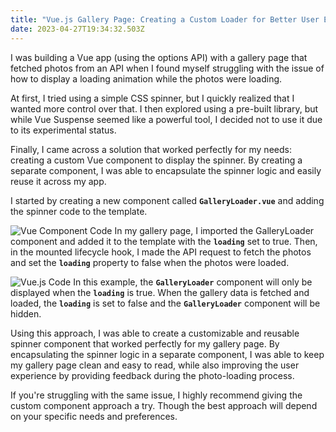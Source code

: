 ```yaml
---
title: "Vue.js Gallery Page: Creating a Custom Loader for Better User Experience"
date: 2023-04-27T19:34:32.503Z
---
```

I was building a Vue app (using the options API) with a gallery page that fetched photos from an API when I found myself struggling with the issue of how to display a loading animation while the photos were loading. 



At first, I tried using a simple CSS spinner, but I quickly realized that I wanted more control over that. I then explored using a pre-built library, but while Vue Suspense seemed like a powerful tool, I decided not to use it due to its experimental status.

Finally, I came across a solution that worked perfectly for my needs: creating a custom Vue component to display the spinner. By creating a separate component, I was able to encapsulate the spinner logic and easily reuse it across my app.

I started by creating a new component called **`GalleryLoader.vue`** and adding the spinner code to the template.

![Vue Component Code](https://dev-to-uploads.s3.amazonaws.com/uploads/articles/uh89pcr0k0i1vuax7r3q.png)
In my gallery page, I imported the GalleryLoader component and added it to the template with the **`loading`** set to true. Then, in the mounted lifecycle hook, I made the API request to fetch the photos and set the **`loading`** property to false when the photos were loaded.

![Vue.js Code](https://dev-to-uploads.s3.amazonaws.com/uploads/articles/kts7wxbvnczxn59oiefr.png)
In this example, the **`GalleryLoader`** component will only be displayed when the **`loading`** is true. When the gallery data is fetched and loaded, the **`loading`** is set to false and the **`GalleryLoader`** component will be hidden.

Using this approach, I was able to create a customizable and reusable spinner component that worked perfectly for my gallery page. By encapsulating the spinner logic in a separate component, I was able to keep my gallery page clean and easy to read, while also improving the user experience by providing feedback during the photo-loading process.

If you're struggling with the same issue, I highly recommend giving the custom component approach a try.  Though the best approach will depend on your specific needs and preferences.